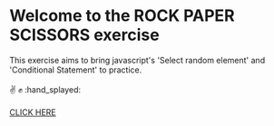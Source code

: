 

# Welcome to the ROCK PAPER SCISSORS exercise

 This exercise aims to bring javascript's 'Select random element' and 'Conditional Statement' to practice. 
 <br><br>:v: :fist: :hand_splayed:
 <br><br>
 [CLICK HERE](https://chevtong.github.io/rock-paper-scissors/)
